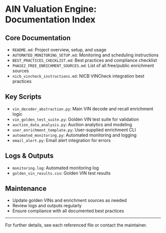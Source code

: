 # AIN Valuation Engine: Documentation Index

## Core Documentation
- `README.md`: Project overview, setup, and usage
- `AUTOMATED_MONITORING_SETUP.md`: Monitoring and scheduling instructions
- `BEST_PRACTICES_CHECKLIST.md`: Best practices and compliance checklist
- `PHASE2_FREE_ENRICHMENT_SOURCES.md`: List of all free/public enrichment sources
- `nicb_vincheck_instructions.md`: NICB VINCheck integration best practices

## Key Scripts
- `vin_decoder_abstraction.py`: Main VIN decode and recall enrichment logic
- `vin_golden_test_suite.py`: Golden VIN test suite for validation
- `auction_data_analysis.py`: Auction analytics and modeling
- `user_enrichment_template.py`: User-supplied enrichment CLI
- `automated_monitoring.py`: Automated monitoring and logging
- `email_alert.py`: Email alert integration for errors

## Logs & Outputs
- `monitoring.log`: Automated monitoring log
- `golden_vin_results.csv`: Golden VIN test results

## Maintenance
- Update golden VINs and enrichment sources as needed
- Review logs and outputs regularly
- Ensure compliance with all documented best practices

---
For further details, see each referenced file or contact the maintainer.
